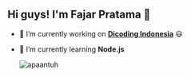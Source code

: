 ## Hi guys! I'm Fajar Pratama 👋

<!--
**fajarpratama26/fajarpratama26** is a ✨ _special_ ✨ repository because its `README.md` (this file) appears on your GitHub profile.

Here are some ideas to get you started:

- 🔭 I’m currently working on ...
- 🌱 I’m currently learning ...
- 👯 I’m looking to collaborate on ...
- 🤔 I’m looking for help with ...
- 💬 Ask me about ...
- 📫 How to reach me: ...
- 😄 Pronouns: ...
- ⚡ Fun fact: ...
-->

- 🔭 I’m currently working on [**Dicoding Indonesia**](https://www.dicoding.com/) 😃
- 🌱 I’m currently learning **Node.js**

  ![apaantuh](https://media4.giphy.com/media/v1.Y2lkPTc5MGI3NjExNGFid3ZzdDZ5endsY3R5ZmZ5eXBhMGJlMjV2OHNjamVlM3Rjc2pkMCZlcD12MV9pbnRlcm5hbF9naWZfYnlfaWQmY3Q9Zw/89KCyMLWBq0i0WHurN/giphy.gif)
